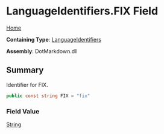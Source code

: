 # LanguageIdentifiers\.FIX Field

[Home](../../../README.md)

**Containing Type**: [LanguageIdentifiers](../README.md)

**Assembly**: DotMarkdown\.dll

## Summary

Identifier for FIX\.

```csharp
public const string FIX = "fix"
```

### Field Value

[String](https://docs.microsoft.com/en-us/dotnet/api/system.string)

